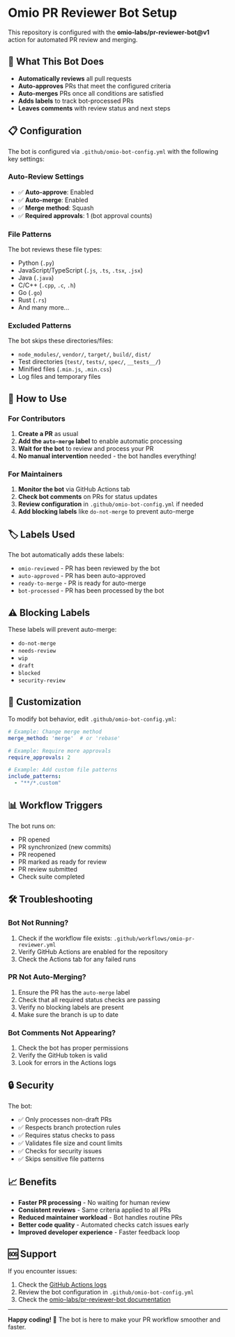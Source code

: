 # Omio PR Reviewer Bot Setup

This repository is configured with the **omio-labs/pr-reviewer-bot@v1** action for automated PR review and merging.

## 🤖 What This Bot Does

- **Automatically reviews** all pull requests
- **Auto-approves** PRs that meet the configured criteria
- **Auto-merges** PRs once all conditions are satisfied
- **Adds labels** to track bot-processed PRs
- **Leaves comments** with review status and next steps

## 📋 Configuration

The bot is configured via `.github/omio-bot-config.yml` with the following key settings:

### Auto-Review Settings
- ✅ **Auto-approve**: Enabled
- ✅ **Auto-merge**: Enabled  
- ✅ **Merge method**: Squash
- ✅ **Required approvals**: 1 (bot approval counts)

### File Patterns
The bot reviews these file types:
- Python (`.py`)
- JavaScript/TypeScript (`.js`, `.ts`, `.tsx`, `.jsx`)
- Java (`.java`)
- C/C++ (`.cpp`, `.c`, `.h`)
- Go (`.go`)
- Rust (`.rs`)
- And many more...

### Excluded Patterns
The bot skips these directories/files:
- `node_modules/`, `vendor/`, `target/`, `build/`, `dist/`
- Test directories (`test/`, `tests/`, `spec/`, `__tests__/`)
- Minified files (`.min.js`, `.min.css`)
- Log files and temporary files

## 🚀 How to Use

### For Contributors
1. **Create a PR** as usual
2. **Add the `auto-merge` label** to enable automatic processing
3. **Wait for the bot** to review and process your PR
4. **No manual intervention** needed - the bot handles everything!

### For Maintainers
1. **Monitor the bot** via GitHub Actions tab
2. **Check bot comments** on PRs for status updates
3. **Review configuration** in `.github/omio-bot-config.yml` if needed
4. **Add blocking labels** like `do-not-merge` to prevent auto-merge

## 🏷️ Labels Used

The bot automatically adds these labels:
- `omio-reviewed` - PR has been reviewed by the bot
- `auto-approved` - PR has been auto-approved
- `ready-to-merge` - PR is ready for auto-merge
- `bot-processed` - PR has been processed by the bot

## ⚠️ Blocking Labels

These labels will prevent auto-merge:
- `do-not-merge`
- `needs-review`
- `wip`
- `draft`
- `blocked`
- `security-review`

## 🔧 Customization

To modify bot behavior, edit `.github/omio-bot-config.yml`:

```yaml
# Example: Change merge method
merge_method: 'merge'  # or 'rebase'

# Example: Require more approvals
require_approvals: 2

# Example: Add custom file patterns
include_patterns:
  - "**/*.custom"
```

## 📊 Workflow Triggers

The bot runs on:
- PR opened
- PR synchronized (new commits)
- PR reopened
- PR marked as ready for review
- PR review submitted
- Check suite completed

## 🛠️ Troubleshooting

### Bot Not Running?
1. Check if the workflow file exists: `.github/workflows/omio-pr-reviewer.yml`
2. Verify GitHub Actions are enabled for the repository
3. Check the Actions tab for any failed runs

### PR Not Auto-Merging?
1. Ensure the PR has the `auto-merge` label
2. Check that all required status checks are passing
3. Verify no blocking labels are present
4. Make sure the branch is up to date

### Bot Comments Not Appearing?
1. Check the bot has proper permissions
2. Verify the GitHub token is valid
3. Look for errors in the Actions logs

## 🔒 Security

The bot:
- ✅ Only processes non-draft PRs
- ✅ Respects branch protection rules
- ✅ Requires status checks to pass
- ✅ Validates file size and count limits
- ✅ Checks for security issues
- ✅ Skips sensitive file patterns

## 📈 Benefits

- **Faster PR processing** - No waiting for human review
- **Consistent reviews** - Same criteria applied to all PRs
- **Reduced maintainer workload** - Bot handles routine PRs
- **Better code quality** - Automated checks catch issues early
- **Improved developer experience** - Faster feedback loop

## 🆘 Support

If you encounter issues:
1. Check the [GitHub Actions logs](https://github.com/your-repo/actions)
2. Review the bot configuration in `.github/omio-bot-config.yml`
3. Check the [omio-labs/pr-reviewer-bot documentation](https://github.com/omio-labs/pr-reviewer-bot)

---

**Happy coding! 🎉** The bot is here to make your PR workflow smoother and faster.